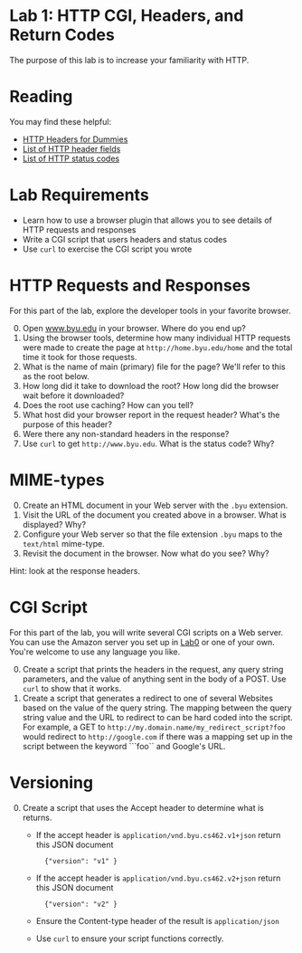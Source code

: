 # Lab 1:  HTTP CGI, Headers, and Return Codes

The purpose of this lab is to increase your familiarity with HTTP.

# Reading

You may find these helpful:

- [HTTP Headers for Dummies](http://code.tutsplus.com/tutorials/http-headers-for-dummies--net-8039)
- [List of HTTP header fields](http://en.wikipedia.org/wiki/List_of_HTTP_header_fields)
- [List of HTTP status codes](http://en.wikipedia.org/wiki/List_of_HTTP_status_codes)

# Lab Requirements

- Learn how to use a browser plugin that allows you to see details of HTTP requests and responses
- Write a CGI script that users headers and status codes
- Use ```curl``` to exercise the CGI script you wrote

# HTTP Requests and Responses

For this part of the lab, explore the developer tools in your favorite browser.

0. Open www.byu.edu in your browser.  Where do you end up?
0. Using the browser tools, determine how many individual HTTP requests were made to create the page at ```http://home.byu.edu/home``` and the total time it took for those requests.
0. What is the name of main (primary) file for the page?  We'll refer to this as the root below. 
0. How long did it take to download the root? How long did the browser wait before it downloaded?
0. Does the root use caching? How can you tell?
0. What host did your browser report in the request header? What's the purpose of this header?
0. Were there any non-standard headers in the response?
0. Use ```curl``` to get ```http://www.byu.edu```. What is the status code? Why?

# MIME-types

0. Create an HTML document in your Web server with the ```.byu``` extension.
0. Visit the URL of the document you created above in a browser. What is displayed? Why? 
0. Configure your Web server so that the file extension ```.byu``` maps to the ```text/html``` mime-type.
0. Revisit the document in the browser. Now what do you see? Why?

Hint: look at the response headers. 

# CGI Script

For this part of the lab, you will write several CGI scripts on a Web server. You can use the Amazon server you set up in [Lab0](https://github.com/windley/CS462-Event-Edition/blob/master/project/Lab0.md) or one of your own. You're welcome to use any language you like.

0. Create a script that prints the headers in the request, any query string parameters, and the value of anything sent in the body of a POST. Use ```curl``` to show that it works.
0. Create a script that generates a redirect to one of several Websites based on the value of the query string. The mapping between the query string value and the URL to redirect to can be hard coded into the script. For example, a GET to ```http://my.domain.name/my_redirect_script?foo``` would  redirect to ```http://google.com``` if there was a mapping set up in the script between the keyword ```foo`` and Google's URL.

# Versioning

0. Create a script that uses the Accept header to determine what is returns.
	- If the accept header is ```application/vnd.byu.cs462.v1+json``` return this JSON document
	
			{"version": "v1" }
			
	- If the accept header is ```application/vnd.byu.cs462.v2+json``` return this JSON document

			{"version": "v2" }
			
	- Ensure the Content-type header of the result is ```application/json```
	- Use ```curl``` to ensure your script functions correctly.



